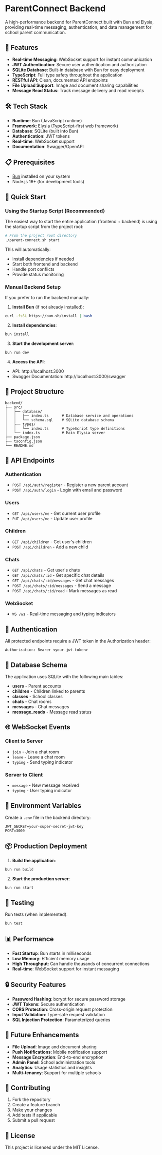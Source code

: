 # ParentConnect Backend

A high-performance backend for ParentConnect built with Bun and Elysia, providing real-time messaging, authentication, and data management for school parent communication.

## 🚀 Features

- **Real-time Messaging**: WebSocket support for instant communication
- **JWT Authentication**: Secure user authentication and authorization
- **SQLite Database**: Built-in database with Bun for easy deployment
- **TypeScript**: Full type safety throughout the application
- **RESTful API**: Clean, documented API endpoints
- **File Upload Support**: Image and document sharing capabilities
- **Message Read Status**: Track message delivery and read receipts

## 🛠️ Tech Stack

- **Runtime**: Bun (JavaScript runtime)
- **Framework**: Elysia (TypeScript-first web framework)
- **Database**: SQLite (built into Bun)
- **Authentication**: JWT tokens
- **Real-time**: WebSocket support
- **Documentation**: Swagger/OpenAPI

## 📋 Prerequisites

- [Bun](https://bun.sh/) installed on your system
- Node.js 18+ (for development tools)

## 🚀 Quick Start

### Using the Startup Script (Recommended)

The easiest way to start the entire application (frontend + backend) is using the startup script from the project root:

```bash
# From the project root directory
./parent-connect.sh start
```

This will automatically:
- Install dependencies if needed
- Start both frontend and backend
- Handle port conflicts
- Provide status monitoring

### Manual Backend Setup

If you prefer to run the backend manually:

1. **Install Bun** (if not already installed):
```bash
curl -fsSL https://bun.sh/install | bash
```

2. **Install dependencies**:
```bash
bun install
```

3. **Start the development server**:
```bash
bun run dev
```

4. **Access the API**:
- API: http://localhost:3000
- Swagger Documentation: http://localhost:3000/swagger

## 📁 Project Structure

```
backend/
├── src/
│   ├── database/
│   │   ├── index.ts      # Database service and operations
│   │   └── schema.sql    # SQLite database schema
│   ├── types/
│   │   └── index.ts      # TypeScript type definitions
│   └── index.ts          # Main Elysia server
├── package.json
├── tsconfig.json
└── README.md
```

## 🔌 API Endpoints

### Authentication
- `POST /api/auth/register` - Register a new parent account
- `POST /api/auth/login` - Login with email and password

### Users
- `GET /api/users/me` - Get current user profile
- `PUT /api/users/me` - Update user profile

### Children
- `GET /api/children` - Get user's children
- `POST /api/children` - Add a new child

### Chats
- `GET /api/chats` - Get user's chats
- `GET /api/chats/:id` - Get specific chat details
- `GET /api/chats/:id/messages` - Get chat messages
- `POST /api/chats/:id/messages` - Send a message
- `POST /api/chats/:id/read` - Mark messages as read

### WebSocket
- `WS /ws` - Real-time messaging and typing indicators

## 🔐 Authentication

All protected endpoints require a JWT token in the Authorization header:

```
Authorization: Bearer <your-jwt-token>
```

## 💾 Database Schema

The application uses SQLite with the following main tables:

- **users** - Parent accounts
- **children** - Children linked to parents
- **classes** - School classes
- **chats** - Chat rooms
- **messages** - Chat messages
- **message_reads** - Message read status

## 🌐 WebSocket Events

### Client to Server
- `join` - Join a chat room
- `leave` - Leave a chat room
- `typing` - Send typing indicator

### Server to Client
- `message` - New message received
- `typing` - User typing indicator

## 🔧 Environment Variables

Create a `.env` file in the backend directory:

```env
JWT_SECRET=your-super-secret-jwt-key
PORT=3000
```

## 📦 Production Deployment

1. **Build the application**:
```bash
bun run build
```

2. **Start the production server**:
```bash
bun run start
```

## 🧪 Testing

Run tests (when implemented):
```bash
bun test
```

## 📊 Performance

- **Fast Startup**: Bun starts in milliseconds
- **Low Memory**: Efficient memory usage
- **High Throughput**: Can handle thousands of concurrent connections
- **Real-time**: WebSocket support for instant messaging

## 🔒 Security Features

- **Password Hashing**: bcrypt for secure password storage
- **JWT Tokens**: Secure authentication
- **CORS Protection**: Cross-origin request protection
- **Input Validation**: Type-safe request validation
- **SQL Injection Protection**: Parameterized queries

## 🚀 Future Enhancements

- **File Upload**: Image and document sharing
- **Push Notifications**: Mobile notification support
- **Message Encryption**: End-to-end encryption
- **Admin Panel**: School administration tools
- **Analytics**: Usage statistics and insights
- **Multi-tenancy**: Support for multiple schools

## 🤝 Contributing

1. Fork the repository
2. Create a feature branch
3. Make your changes
4. Add tests if applicable
5. Submit a pull request

## 📄 License

This project is licensed under the MIT License.

